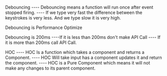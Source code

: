 Debouncing 
  ---- Debouncing means a function will run once after event stopped firing.
  ---- If we type very fast the difference between the keystrokes is very less. And we type slow it is very high.

Debouncing is Performance Optimize

Debouncing is 200ms
 ----If it is less than 200ms don't make API Call
 ---- If it is more than 200ms call API Call.

 HOC
  ---- HOC Is a function which takes a component and returns a Component.
  ---- HOC Will take input has a component updates it and return the component.
  ---- HOC is a Pure Component which means it will not make any changes to its parent component.